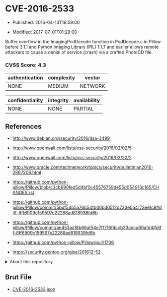 # CVE-2016-2533

- Published: 2016-04-13T16:59:00

- Modified: 2017-07-01T01:29:00

Buffer overflow in the ImagingPcdDecode function in PcdDecode.c in Pillow before 3.1.1 and Python Imaging Library (PIL) 1.1.7 and earlier allows remote attackers to cause a denial of service (crash) via a crafted PhotoCD file.

### CVSS Score: **4.3**

| authentication | complexity | vector |
| --- | --- | --- |
| NONE | MEDIUM | NETWORK |

| confidentiality | integrity | availability |
| --- | --- | --- |
| NONE | NONE | PARTIAL |

## References

* http://www.debian.org/security/2016/dsa-3499

* http://www.openwall.com/lists/oss-security/2016/02/02/5

* http://www.openwall.com/lists/oss-security/2016/02/22/2

* http://www.oracle.com/technetwork/topics/security/bulletinjan2016-2867206.html

* https://github.com/python-pillow/Pillow/blob/c3cb690fed5d4bf0c45576759de55d054916c165/CHANGES.rst

* https://github.com/python-pillow/Pillow/commit/5bdf54b5a76b54fb00bd05f2d733e0a4173eefc9#diff-8ff6909c159597e22288ad818938fd6b

* https://github.com/python-pillow/Pillow/commit/ae453aa18b66af54e7ff716f4ccb33adca60afd4#diff-8ff6909c159597e22288ad818938fd6b

* https://github.com/python-pillow/Pillow/pull/1706

* https://security.gentoo.org/glsa/201612-52

<details>
<summary>About this repository</summary> 

  This repository is part of the project [Live Hack CVE](https://github.com/Live-Hack-CVE). Main website can be found [www.live-hack.org](https://www.live-hack.org) 
  
  Made by [Sn0wAlice](https://github.com/Sn0wAlice) for the people that care about security and need to have a feed of the latest CVEs. Hope you enjoy it, don't forget to star the repo and follow me on [Twitter](https://twitter.com/Sn0wAlice) and [Github](https://github.com/Sn0wAlice). And that is my [personnal website](https://www.alice-snow.me/)

  - [Home Page](https://github.com/Live-Hack-CVE)
  - [Framework](https://github.com/Live-Hack-CVE/cve-framework)
  - [CVE database](https://github.com/Live-Hack-CVE/full_database)
  - [Changelog](https://github.com/Live-Hack-CVE/Changelog)
</details>

## Brut File

* [CVE-2016-2533.json](https://raw.githubusercontent.com/Live-Hack-CVE/full_database/main/cves/2016/CVE-2016-2533.json)

